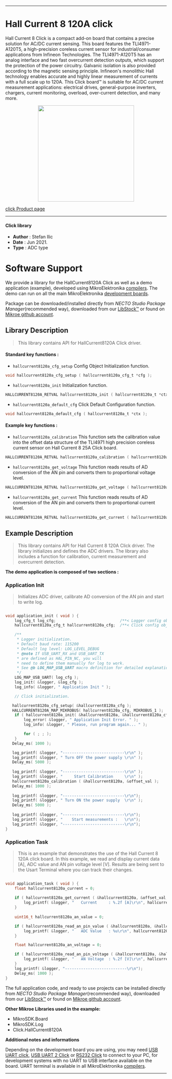 
---
# Hall Current 8 120A click

Hall Current 8 Click is a compact add-on board that contains a precise solution for AC/DC current sensing. This board features the TLI4971-A120T5, a high-precision coreless current sensor for industrial/consumer applications from Infineon Technologies. The TLI4971-A120T5 has an analog interface and two fast overcurrent detection outputs, which support the protection of the power circuitry. Galvanic isolation is also provided according to the magnetic sensing principle. Infineon's monolithic Hall technology enables accurate and highly linear measurement of currents with a full scale up to 120A. This Click board™ is suitable for AC/DC current measurement applications: electrical drives, general-purpose inverters, chargers, current monitoring, overload, over-current detection, and many more.

<p align="center">
  <img src="https://download.mikroe.com/images/click_for_ide/hallcurrent8120a_click.png" height=300px>
</p>

[click Product page](https://www.mikroe.com/hall-current-8-click-120a)

---


#### Click library

- **Author**        : Stefan Ilic
- **Date**          : Jun 2021.
- **Type**          : ADC type


# Software Support

We provide a library for the HallCurrent8120A Click
as well as a demo application (example), developed using MikroElektronika
[compilers](https://www.mikroe.com/necto-studio).
The demo can run on all the main MikroElektronika [development boards](https://www.mikroe.com/development-boards).

Package can be downloaded/installed directly from *NECTO Studio Package Manager*(recommended way), downloaded from our [LibStock&trade;](https://libstock.mikroe.com) or found on [Mikroe github account](https://github.com/MikroElektronika/mikrosdk_click_v2/tree/master/clicks).

## Library Description

> This library contains API for HallCurrent8120A Click driver.

#### Standard key functions :

- `hallcurrent8120a_cfg_setup` Config Object Initialization function.
```c
void hallcurrent8120a_cfg_setup ( hallcurrent8120a_cfg_t *cfg );
```

- `hallcurrent8120a_init` Initialization function.
```c
HALLCURRENT8120A_RETVAL hallcurrent8120a_init ( hallcurrent8120a_t *ctx, hallcurrent8120a_cfg_t *cfg );
```

- `hallcurrent8120a_default_cfg` Click Default Configuration function.
```c
void hallcurrent8120a_default_cfg ( hallcurrent8120a_t *ctx );
```

#### Example key functions :

- `hallcurrent8120a_calibration` This function sets the calibration value into the offset data structure of the TLI4971 high precision coreless current sensor on Hall Current 8 25A Click board.
```c
HALLCURRENT8120A_RETVAL hallcurrent8120a_calibration ( hallcurrent8120a_t *ctx, hallcurrent8120a_offset_t *offset_val );
```

- `hallcurrent8120a_get_voltage` This function reads results of AD conversion of the AN pin and converts them to proportional voltage level.
```c
HALLCURRENT8120A_RETVAL hallcurrent8120a_get_voltage ( hallcurrent8120a_t *ctx, float *avr_voltage );
```

- `hallcurrent8120a_get_current` This function reads results of AD conversion of the AN pin and converts them to proportional current level.
```c
HALLCURRENT8120A_RETVAL hallcurrent8120a_get_current ( hallcurrent8120a_t *ctx, hallcurrent8120a_offset_t *offset_val, float *current );
```

## Example Description

> This library contains API for Hall Current 8 120A Click driver. The library initializes and defines the ADC drivers. The library also includes a function for calibration, current measurement and overcurrent detection.

**The demo application is composed of two sections :**

### Application Init

> Initializes ADC driver, calibrate AD conversion of the AN pin and start to write log.

```c

void application_init ( void ) {
    log_cfg_t log_cfg;                            /**< Logger config object. */
    hallcurrent8120a_cfg_t hallcurrent8120a_cfg;  /**< Click config object. */

    /** 
     * Logger initialization.
     * Default baud rate: 115200
     * Default log level: LOG_LEVEL_DEBUG
     * @note If USB_UART_RX and USB_UART_TX 
     * are defined as HAL_PIN_NC, you will 
     * need to define them manually for log to work. 
     * See @b LOG_MAP_USB_UART macro definition for detailed explanation.
     */
    LOG_MAP_USB_UART( log_cfg );
    log_init( &logger, &log_cfg );
    log_info( &logger, " Application Init " );

    // Click initialization.

   hallcurrent8120a_cfg_setup( &hallcurrent8120a_cfg );
   HALLCURRENT8120A_MAP_MIKROBUS( hallcurrent8120a_cfg, MIKROBUS_1 );
    if ( hallcurrent8120a_init( &hallcurrent8120a, &hallcurrent8120a_cfg ) == ADC_ERROR ) {
        log_error( &logger, " Application Init Error. " );
        log_info( &logger, " Please, run program again... " );

        for ( ; ; );
    }
   Delay_ms( 1000 );

   log_printf( &logger, "---------------------------\r\n" );
   log_printf( &logger, " Turn OFF the power supply \r\n" );
   Delay_ms( 5000 );
   
   log_printf( &logger, "---------------------------\r\n" );
   log_printf( &logger, "     Start Calibration     \r\n" );
   hallcurrent8120a_calibration ( &hallcurrent8120a, &offset_val );
   Delay_ms( 1000 );
   
   log_printf( &logger, "---------------------------\r\n");
   log_printf( &logger, " Turn ON the power supply  \r\n" );
   Delay_ms( 5000 );
   
   log_printf( &logger, "---------------------------\r\n");
   log_printf( &logger, "    Start measurements :   \r\n");
   log_printf( &logger, "---------------------------\r\n");
}

```

### Application Task

> This is an example that demonstrates the use of the Hall Current 8 120A click board. In this example, we read and display current data [A], ADC value and AN pin voltage level [V]. Results are being sent to the Usart Terminal where you can track their changes.

```c

void application_task ( void ) {
    float hallcurrent8120a_current = 0;
    
    if ( hallcurrent8120a_get_current ( &hallcurrent8120a, &offset_val, &hallcurrent8120a_current ) != ADC_ERROR ) {
        log_printf( &logger, "   Current     : %.2f [A]\r\n", hallcurrent8120a_current );
    }
    
    uint16_t hallcurrent8120a_an_value = 0;

    if ( hallcurrent8120a_read_an_pin_value ( &hallcurrent8120a, &hallcurrent8120a_an_value ) != ADC_ERROR ) {
        log_printf( &logger, "   ADC Value   : %u\r\n", hallcurrent8120a_an_value );
    }

    float hallcurrent8120a_an_voltage = 0;

    if ( hallcurrent8120a_read_an_pin_voltage ( &hallcurrent8120a, &hallcurrent8120a_an_voltage ) != ADC_ERROR ) {
        log_printf( &logger, "   AN Voltage  : %.2f [V]\r\n", hallcurrent8120a_an_voltage );
    }
    log_printf( &logger, "---------------------------\r\n");
    Delay_ms( 1000 );
}

```
 

The full application code, and ready to use projects can be installed directly from *NECTO Studio Package Manager*(recommended way), downloaded from our [LibStock&trade;](https://libstock.mikroe.com) or found on [Mikroe github account](https://github.com/MikroElektronika/mikrosdk_click_v2/tree/master/clicks).

**Other Mikroe Libraries used in the example:**

- MikroSDK.Board
- MikroSDK.Log
- Click.HallCurrent8120A

**Additional notes and informations**

Depending on the development board you are using, you may need
[USB UART click](https://www.mikroe.com/usb-uart-click),
[USB UART 2 Click](https://www.mikroe.com/usb-uart-2-click) or
[RS232 Click](https://www.mikroe.com/rs232-click) to connect to your PC, for
development systems with no UART to USB interface available on the board. UART
terminal is available in all MikroElektronika
[compilers](https://shop.mikroe.com/compilers).

---
